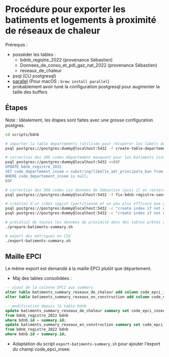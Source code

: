 # Procédure pour exporter les batiments et logements à proximité de réseaux de chaleur

Prérequis :
- posséder les tables :
  - bdnb_registre_2022 (provenance Sébastien)
  - Donnees_de_conso_et_pdl_gaz_nat_2022 (provenance Sébastien)
  - reseaux_de_chaleur
- psql (CLI postgresql)
- [parallel](https://www.gnu.org/software/parallel/) (Pour macOS : `brew install parallel`)
- probablement avoir tuné la configuration postgresql pour augmenter la taille des buffers

## Étapes

Note : Idéalement, les étapes sont faites avec une grosse configuration postgres.

```sh
cd scripts/bdnb

# importer la table departements (utilisée pour récupérer les labels des départements et régions)
psql postgres://postgres:dummy@localhost:5432 -f create-table-departements.sql

# correction des 28k codes département manquant pour les batiments issus du registre
psql postgres://postgres:dummy@localhost:5432 <<EOF
UPDATE bdnb_registre_2022
SET code_departement_insee = substring(libelle_adr_principale_ban from '(\d{2})\d{2,3}')
WHERE code_departement_insee is null;
EOF

# correction des 360 codes via données de Sébastien (puis il en restera que 4)
psql postgres://postgres:dummy@localhost:5432 -f fix-bdnb-registre-sans-code-departement.sql

# création d'un index spgist (partitionné et un peu plus efficace que gist) sur la geom des réseaux
psql postgres://postgres:dummy@localhost:5432 -c "create index if not exists reseaux_de_chaleur_geom_spidx on reseaux_de_chaleur using spgist(geom);"
psql postgres://postgres:dummy@localhost:5432 -c "create index if not exists zones_et_reseaux_en_construction_geom_spidx on zones_et_reseaux_en_construction using spgist(geom);"

# précalcul de toutes les données de proximité dans des tables prêtes à être exploitées
./prepare-batiments-summary.sh

# export des métriques en CSV
./export-batiments-summary.sh
```


## Maille EPCI

Le même export est demandé à la maille EPCI plutôt que département.

- Maj des tables consolidées :
```sql
-- ajout de la colonne EPCI aux summary
alter table batiments_summary_reseaux_de_chaleur add column code_epci_insee varchar;
alter table batiments_summary_reseaux_en_construction add column code_epci_insee varchar;

-- modification depuis la table bdnb
update batiments_summary_reseaux_de_chaleur summary set code_epci_insee = bdnb.code_epci_insee
from bdnb_registre_2022 bdnb
where bdnb.id = summary.id;
update batiments_summary_reseaux_en_construction summary set code_epci_insee = bdnb.code_epci_insee
from bdnb_registre_2022 bdnb
where bdnb.id = summary.id;
```

- Adaptation du script `export-batiments-summary.sh` pour ajouter l'export du champ code_epci_insee.
